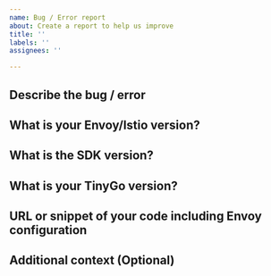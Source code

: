 ```yaml
---
name: Bug / Error report
about: Create a report to help us improve
title: ''
labels: ''
assignees: ''

---
```


<!-- PLEASE FILL IN THE FOLLOWINGS for EVERY ISSUE you make. -->

## Describe the bug / error

## What is your Envoy/Istio version?

## What is the SDK version?

## What is your TinyGo version?

## URL or snippet of your code including Envoy configuration

## Additional context (Optional)
